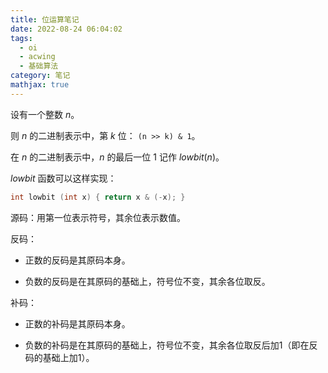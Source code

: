 ```yaml
---
title: 位运算笔记
date: 2022-08-24 06:04:02
tags:
  - oi
  - acwing
  - 基础算法
category: 笔记
mathjax: true
---
```


设有一个整数 $n$。

则 $n$ 的二进制表示中，第 $k$ 位： `(n >> k) & 1`。

在 $n$ 的二进制表示中，$n$ 的最后一位 $1$ 记作 $lowbit(n)$。

$lowbit$ 函数可以这样实现：

```cpp
int lowbit (int x) { return x & (-x); }
```

源码：用第一位表示符号，其余位表示数值。

反码：

- 正数的反码是其原码本身。

- 负数的反码是在其原码的基础上，符号位不变，其余各位取反。

补码：

- 正数的补码是其原码本身。

- 负数的补码是在其原码的基础上，符号位不变，其余各位取反后加1（即在反码的基础上加1）。

